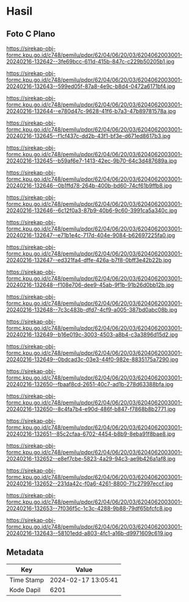 # Hasil

## Foto C Plano

https://sirekap-obj-formc.kpu.go.id/c748/pemilu/pdpr/62/04/06/20/03/6204062003001-20240216-132642--3fe69bcc-611d-415b-847c-c229b50205b1.jpg

https://sirekap-obj-formc.kpu.go.id/c748/pemilu/pdpr/62/04/06/20/03/6204062003001-20240216-132643--599ed05f-87a8-4e9c-b8d4-0472a6171bf4.jpg

https://sirekap-obj-formc.kpu.go.id/c748/pemilu/pdpr/62/04/06/20/03/6204062003001-20240216-132644--e780d47c-9628-41f6-b7a3-47b89781578a.jpg

https://sirekap-obj-formc.kpu.go.id/c748/pemilu/pdpr/62/04/06/20/03/6204062003001-20240216-132645--f1cf437c-dd2b-43f1-bf3e-d671ed8617b3.jpg

https://sirekap-obj-formc.kpu.go.id/c748/pemilu/pdpr/62/04/06/20/03/6204062003001-20240216-132645--b59af6e7-1413-42ec-9b70-64c3d487689a.jpg

https://sirekap-obj-formc.kpu.go.id/c748/pemilu/pdpr/62/04/06/20/03/6204062003001-20240216-132646--0b1ffd78-264b-400b-bd60-74cf61b9ffb8.jpg

https://sirekap-obj-formc.kpu.go.id/c748/pemilu/pdpr/62/04/06/20/03/6204062003001-20240216-132646--6c12f0a3-87b9-40b6-9c60-3991ca5a340c.jpg

https://sirekap-obj-formc.kpu.go.id/c748/pemilu/pdpr/62/04/06/20/03/6204062003001-20240216-132647--e71b1e4c-717d-404e-9084-b62697225fa0.jpg

https://sirekap-obj-formc.kpu.go.id/c748/pemilu/pdpr/62/04/06/20/03/6204062003001-20240216-132647--ed321fa4-dffe-426a-b7f8-0bff3e42b22b.jpg

https://sirekap-obj-formc.kpu.go.id/c748/pemilu/pdpr/62/04/06/20/03/6204062003001-20240216-132648--f108e706-dee9-45ab-9f1b-91b26d0bb12b.jpg

https://sirekap-obj-formc.kpu.go.id/c748/pemilu/pdpr/62/04/06/20/03/6204062003001-20240216-132648--7c3c483b-dfd7-4cf9-a005-387bd0abc08b.jpg

https://sirekap-obj-formc.kpu.go.id/c748/pemilu/pdpr/62/04/06/20/03/6204062003001-20240216-132649--b16e019c-3003-4503-a8b4-c3a3896d15d2.jpg

https://sirekap-obj-formc.kpu.go.id/c748/pemilu/pdpr/62/04/06/20/03/6204062003001-20240216-132649--0bdcad3c-03e3-44f0-982e-8835175a7290.jpg

https://sirekap-obj-formc.kpu.go.id/c748/pemilu/pdpr/62/04/06/20/03/6204062003001-20240216-132650--fbaaf8cd-2651-40c7-ad1b-278d63388bfa.jpg

https://sirekap-obj-formc.kpu.go.id/c748/pemilu/pdpr/62/04/06/20/03/6204062003001-20240216-132650--8c4fa7b4-e90d-486f-b847-f7868b8b2771.jpg

https://sirekap-obj-formc.kpu.go.id/c748/pemilu/pdpr/62/04/06/20/03/6204062003001-20240216-132651--85c2cfaa-6702-4454-b8b9-8eba91f8bae8.jpg

https://sirekap-obj-formc.kpu.go.id/c748/pemilu/pdpr/62/04/06/20/03/6204062003001-20240216-132652--e8ef7cbe-5823-4a29-94c3-ae9b426a1af8.jpg

https://sirekap-obj-formc.kpu.go.id/c748/pemilu/pdpr/62/04/06/20/03/6204062003001-20240216-132652--231da42c-f0a6-4261-8800-71c27997eccf.jpg

https://sirekap-obj-formc.kpu.go.id/c748/pemilu/pdpr/62/04/06/20/03/6204062003001-20240216-132653--7f036f5c-1c3c-4288-9b88-79df65bfcfc8.jpg

https://sirekap-obj-formc.kpu.go.id/c748/pemilu/pdpr/62/04/06/20/03/6204062003001-20240216-132643--58101edd-a803-4fc1-a16b-d9971609c619.jpg


## Metadata

| Key        | Value               |
| ---------- | ------------------- |
| Time Stamp | 2024-02-17 13:05:41 |
| Kode Dapil | 6201                |



